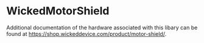 WickedMotorShield
=================

Additional documentation of the hardware associated with this libary can be found at https://shop.wickeddevice.com/product/motor-shield/. 
